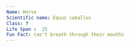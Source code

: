 ```yaml
---
Name: Horse
Scientific name: Equus caballus
Class: ?
Life Span :  25
Fun Fact: can't breath through their mouths
---
```

